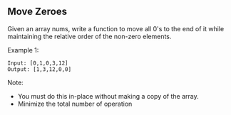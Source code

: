 ## Move Zeroes
Given an array nums, write a function to move all 0's to the end of it while maintaining the relative order of the non-zero elements.

Example 1:
```
Input: [0,1,0,3,12]
Output: [1,3,12,0,0]
```

Note:
* You must do this in-place without making a copy of the array.
* Minimize the total number of operation

